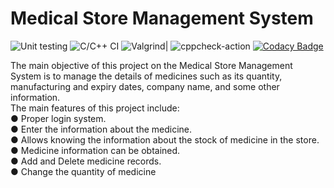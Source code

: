 # Medical Store Management System
![Unit testing](https://github.com/99003191/medicalstoremanagement/workflows/Unit%20testing/badge.svg)
![C/C++ CI](https://github.com/99003191/medicalstoremanagement/workflows/C/C++%20CI/badge.svg)
![Valgrind](https://github.com/99003191/medicalstoremanagement/workflows/Valgrind/badge.svg)|
![cppcheck-action](https://github.com/99003191/medicalstoremanagement/workflows/cppcheck-action/badge.svg)
[![Codacy Badge](https://api.codacy.com/project/badge/Grade/4fbbb3a1b8d34598a13a3581dccf964f)](https://app.codacy.com/gh/stepin104881/medicalstoremanagement?utm_source=github.com&utm_medium=referral&utm_content=stepin104881/medicalstoremanagement&utm_campaign=Badge_Grade)

The main objective of this project on the Medical Store Management System is to manage the details of medicines such as its quantity, manufacturing and expiry dates, company name, and some other information.
</br>The main features of this project include:
</br>●	Proper login system.
</br>●	Enter the information about the medicine.
</br>●	Allows knowing the information about the stock of medicine in the store.
</br>●	Medicine information can be obtained.
</br>●	Add and Delete medicine records.
</br>●	Change the quantity of medicine
